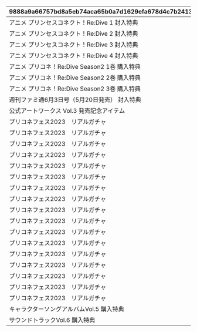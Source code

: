 |9888a9a66757bd8a5eb74aca65b0a7d1629efa678d4c7b241319b6fec04c8801|84da93a8ff369f889ef5fb30f2ae5b682805e121d035abaf3785a3ac735a302d|c5bdbfb9918aef71fb7fe529d83987583ac28e0d6a25f29e0a645790ad9f6243|5419254fd50fb7e86acee86123d02782259fce14dbfa9d010354c1f5716cc6ff|dbd32e10c0b31d383a480dd8db9aefec22ac6494b5a2abdffbafef1b31b8f5f5|a5bb6a68eb87b4da0dfe20d911154a68b0ef51c613b8a96b1acbb201e2132911|af09b28bc780cc657cfad509ac380da6b8e093dbae5e60511d1b01037ffe9f76|
| --- | --- | --- | --- | --- | --- | --- |
|アニメ プリンセスコネクト！Re:Dive 1 封入特典|2020-08-04 12:00:00|10101|1|2023/12/31 23:59:59|101|0|
|アニメ プリンセスコネクト！Re:Dive 2 封入特典|2020-09-03 19:00:00|10102|1|2023/12/31 23:59:59|101|0|
|アニメ プリンセスコネクト！Re:Dive 3 封入特典|2020-10-01 17:00:00|10103|1|2023/12/31 23:59:59|101|0|
|アニメ プリンセスコネクト！Re:Dive 4 封入特典|2020-11-05 12:00:00|10104|1|2023/12/31 23:59:59|101|0|
|アニメ プリコネ！Re:Dive Season2 1巻 購入特典|2022-03-21 00:00:00|10201|1|2026/12/31 23:59:59|102|0|
|アニメ プリコネ！Re:Dive Season2 2巻 購入特典|2022-04-18 00:00:00|10202|1|2026/12/31 23:59:59|102|0|
|アニメ プリコネ！Re:Dive Season2 3巻 購入特典|2022-05-16 00:00:00|10203|1|2026/12/31 23:59:59|102|0|
|週刊ファミ通6月3日号（5月20日発売） 封入特典|2021-05-19 00:00:00|20101|1|2022/05/19 23:59:59|201|0|
|公式アートワークス Vol.3 発売記念アイテム|2021-07-30 00:00:00|20201|1|2030/07/30 23:59:59|202|0|
|プリコネフェス2023　リアルガチャ|2023-01-15 15:00:00|20301|3|2024/01/31 23:59:59|203|1|
|プリコネフェス2023　リアルガチャ|2023-01-15 15:00:00|20302|3|2024/01/31 23:59:59|203|1|
|プリコネフェス2023　リアルガチャ|2023-01-15 15:00:00|20303|3|2024/01/31 23:59:59|203|1|
|プリコネフェス2023　リアルガチャ|2023-01-15 15:00:00|20304|3|2024/01/31 23:59:59|203|1|
|プリコネフェス2023　リアルガチャ|2023-01-15 15:00:00|20305|3|2024/01/31 23:59:59|203|1|
|プリコネフェス2023　リアルガチャ|2023-01-15 15:00:00|20306|3|2024/01/31 23:59:59|203|1|
|プリコネフェス2023　リアルガチャ|2023-01-15 15:00:00|20307|3|2024/01/31 23:59:59|203|1|
|プリコネフェス2023　リアルガチャ|2023-01-15 15:00:00|20308|3|2024/01/31 23:59:59|203|1|
|プリコネフェス2023　リアルガチャ|2023-01-15 15:00:00|20309|3|2024/01/31 23:59:59|203|1|
|プリコネフェス2023　リアルガチャ|2023-01-15 15:00:00|20310|3|2024/01/31 23:59:59|203|1|
|プリコネフェス2023　リアルガチャ|2023-01-15 15:00:00|20311|3|2024/01/31 23:59:59|203|1|
|プリコネフェス2023　リアルガチャ|2023-01-15 15:00:00|20312|3|2024/01/31 23:59:59|203|1|
|プリコネフェス2023　リアルガチャ|2023-01-15 15:00:00|20313|3|2024/01/31 23:59:59|203|1|
|プリコネフェス2023　リアルガチャ|2023-01-15 15:00:00|20314|3|2024/01/31 23:59:59|203|1|
|プリコネフェス2023　リアルガチャ|2023-01-15 15:00:00|20315|3|2024/01/31 23:59:59|203|1|
|プリコネフェス2023　リアルガチャ|2023-01-15 15:00:00|20316|3|2024/01/31 23:59:59|203|1|
|プリコネフェス2023　リアルガチャ|2023-01-15 15:00:00|20317|3|2024/01/31 23:59:59|203|1|
|キャラクターソングアルバムVol.5 購入特典|2024-02-14 00:00:00|20401|1|2025/02/13 23:59:59|204|0|
|サウンドトラックVol.6 購入特典|2024-02-14 00:00:00|20501|1|2025/02/13 23:59:59|205|0|